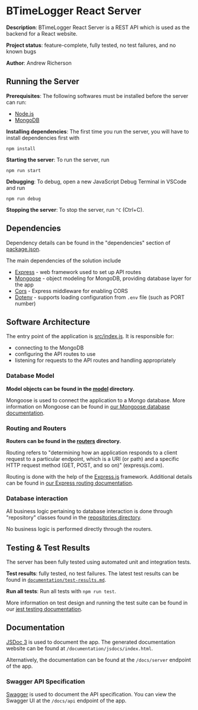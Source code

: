 # BTimeLogger React Server

**Description**: BTimeLogger React Server is a REST API which is used
as the backend for a React website.

**Project status**: feature-complete, fully tested, no test failures, and no known bugs

**Author**: Andrew Richerson

## Running the Server

**Prerequisites**: The following softwares must be installed before the server can run:

-   [Node.js](https://nodejs.org/en/)
-   [MongoDB](https://www.mongodb.com/)

**Installing dependencies**: The first time you run the server, you will have to install dependencies first with

```
npm install
```

**Starting the server**: To run the server, run

```
npm run start
```

**Debugging**: To debug, open a new JavaScript Debug Terminal in VSCode and run

```
npm run debug
```

**Stopping the server**: To stop the server, run `^C` (Ctrl+C).

## Dependencies

Dependency details can be found in the "dependencies" section of [package.json](./package.json).

The main dependencies of the solution include

-   [Express](https://www.npmjs.com/package/express) - web framework used to set up API routes
-   [Mongoose](https://www.npmjs.com/package/mongoose) - object modeling for MongoDB, providing database layer for the app
-   [Cors](https://expressjs.com/en/resources/middleware/cors.html) - Express middleware for enabling CORS
-   [Dotenv](https://www.npmjs.com/package/dotenv) - supports loading configuration from `.env` file (such as PORT number)

## Software Architecture

The entry point of the application is [src/index.js](./src/index.js). It is responsible for:

-   connecting to the MongoDB
-   configuring the API routes to use
-   listening for requests to the API routes and handling appropriately

### Database Model

**Model objects can be found in the [model](./src/model) directory.**

Mongoose is used to connect the application to a Mongo database. More information on Mongoose can be found in [our Mongoose database documentation](./documentation/tutorials/mongoose-database.md).

### Routing and Routers

**Routers can be found in the [routers](./src/routers) directory.**

Routing refers to "determining how an application responds to a client request to a particular endpoint, which is a URI (or path) and a specific HTTP request method (GET, POST, and so on)" (expressjs.com).

Routing is done with the help of the [Express.js](expressjs.com) framework. Additional details can be found in [our Express routing documentation](./documentation/tutorials/express-routing.md).

### Database interaction

All business logic pertaining to database interaction is done through "repository" classes found in the [repositories directory](./src/repositories).

No business logic is performed directly through the routers.

## Testing & Test Results

The server has been fully tested using automated unit and integration tests.

**Test results**: fully tested, no test failures. The latest test results can be found in [`documentation/test-results.md`](./documentation/test-results.md).

**Run all tests**: Run all tests with `npm run test`.

More information on test design and running the test suite can be found in
our [jest testing documentation](./documentation/tutorials/jest-testing.md).

## Documentation

[JSDoc 3](https://jsdoc.app/about-getting-started.html) is used to document the app. The generated documentation website can be found at `/documentation/jsdocs/index.html`.

Alternatively, the documentation can be found at the `/docs/server` endpoint of the app.

### Swagger API Specification

[Swagger](https://swagger.io/) is used to document the API specification. You can
view the Swagger UI at the `/docs/api` endpoint of the app.

